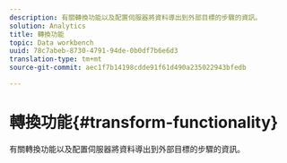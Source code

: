 ```yaml
---
description: 有關轉換功能以及配置伺服器將資料導出到外部目標的步驟的資訊。
solution: Analytics
title: 轉換功能
topic: Data workbench
uuid: 78c7abeb-8730-4791-94de-0b0df7b6e6d3
translation-type: tm+mt
source-git-commit: aec1f7b14198cdde91f61d490a235022943bfedb

---
```



# 轉換功能{#transform-functionality}

有關轉換功能以及配置伺服器將資料導出到外部目標的步驟的資訊。

